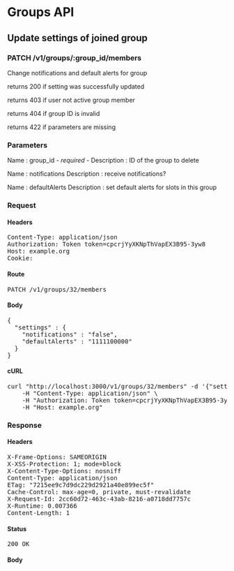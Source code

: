 # Groups API

## Update settings of joined group

### PATCH /v1/groups/:group_id/members

Change notifications and default alerts for group

returns 200 if setting was successfully updated

returns 403 if user not active group member

returns 404 if group ID is invalid

returns 422 if parameters are missing

### Parameters

Name : group_id *- required -*
Description : ID of the group to delete

Name : notifications
Description : receive notifications?

Name : defaultAlerts
Description : set default alerts for slots in this group

### Request

#### Headers

<pre>Content-Type: application/json
Authorization: Token token=cpcrjYyXKNpThVapEX3B95-3yw8
Host: example.org
Cookie: </pre>

#### Route

<pre>PATCH /v1/groups/32/members</pre>

#### Body

<pre>{
  "settings" : {
    "notifications" : "false",
    "defaultAlerts" : "1111100000"
  }
}</pre>

#### cURL

<pre class="request">curl &quot;http://localhost:3000/v1/groups/32/members&quot; -d &#39;{&quot;settings&quot;:{&quot;notifications&quot;:&quot;false&quot;,&quot;defaultAlerts&quot;:&quot;1111100000&quot;}}&#39; -X PATCH \
	-H &quot;Content-Type: application/json&quot; \
	-H &quot;Authorization: Token token=cpcrjYyXKNpThVapEX3B95-3yw8&quot; \
	-H &quot;Host: example.org&quot;</pre>

### Response

#### Headers

<pre>X-Frame-Options: SAMEORIGIN
X-XSS-Protection: 1; mode=block
X-Content-Type-Options: nosniff
Content-Type: application/json
ETag: &quot;7215ee9c7d9dc229d2921a40e899ec5f&quot;
Cache-Control: max-age=0, private, must-revalidate
X-Request-Id: 2cc60d72-463c-43ab-8216-a0718dd7757c
X-Runtime: 0.007366
Content-Length: 1</pre>

#### Status

<pre>200 OK</pre>

#### Body

<pre> </pre>
